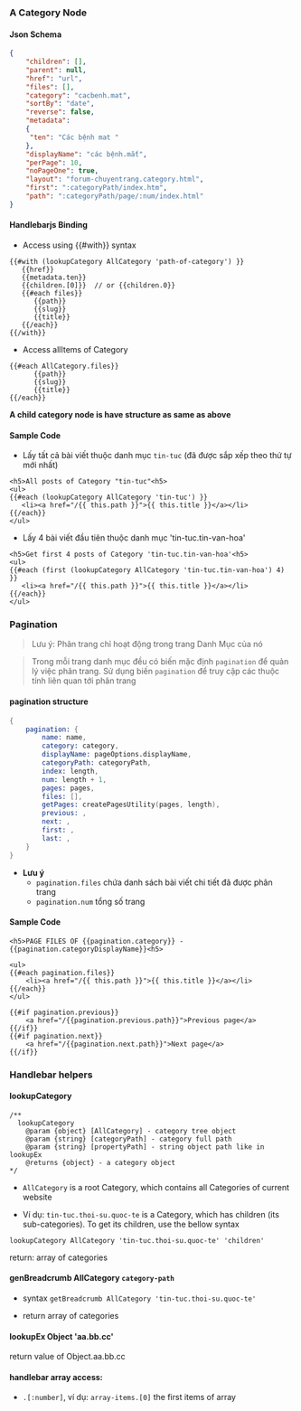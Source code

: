 
### A Category Node

#### Json Schema
```json
{
    "children": [],
    "parent": null,
    "href": "url",
    "files": [],
    "category": "cacbenh.mat",	
    "sortBy": "date",
    "reverse": false,
    "metadata": 
    {
	 "ten": "Các bệnh mat "
    },
    "displayName": "các bệnh.mắt",
    "perPage": 10,
    "noPageOne": true,
    "layout": "forum-chuyentrang.category.html",
    "first": ":categoryPath/index.htm",
    "path": ":categoryPath/page/:num/index.html"
}
```

#### Handlebarjs Binding
- Access using {{#with}} syntax
```
{{#with (lookupCategory AllCategory 'path-of-category') }}
   {{href}}
   {{metadata.ten}}
   {{children.[0]}}  // or {{children.0}}
   {{#each files}}
      {{path}}
      {{slug}}
      {{title}}
   {{/each}}
{{/with}}
```

- Access allItems of Category
```
{{#each AllCategory.files}}
      {{path}}
      {{slug}}
      {{title}}
{{/each}}
```
 
 **A child category node is have structure as same as above**

#### Sample Code

- Lấy tất cả bài viết thuộc danh mục `tin-tuc` (đã được sắp xếp theo thứ tự mới nhất)
```
<h5>All posts of Category "tin-tuc"<h5>
<ul>
{{#each (lookupCategory AllCategory 'tin-tuc') }}
   <li><a href="/{{ this.path }}">{{ this.title }}</a></li>
{{/each}}
</ul>
```

- Lấy 4 bài viết đầu tiên thuộc danh mục 'tin-tuc.tin-van-hoa'
```
<h5>Get first 4 posts of Category 'tin-tuc.tin-van-hoa'<h5>
<ul>
{{#each (first (lookupCategory AllCategory 'tin-tuc.tin-van-hoa') 4) }}
   <li><a href="/{{ this.path }}">{{ this.title }}</a></li>
{{/each}}
</ul>
```

### Pagination
> Lưu ý: Phân trang chỉ hoạt động trong trang Danh Mục của nó

> Trong mỗi trang danh mục đều có biến mặc định `pagination` để quản lý việc phân trang. Sử dụng biến `pagination` để truy cập các thuộc tính liên quan tới phân trang

#### pagination structure
```S
{
    pagination: {
        name: name,
        category: category,
        displayName: pageOptions.displayName,
        categoryPath: categoryPath,
        index: length,
        num: length + 1,
        pages: pages,
        files: [],
        getPages: createPagesUtility(pages, length),
        previous: ,
        next: ,
        first: ,
        last: ,
    }
}
```
- **Lưu ý**
  - `pagination.files` chứa danh sách bài viết chi tiết đã được phân trang
  - `pagination.num` tổng số trang

#### Sample Code

```
<h5>PAGE FILES OF {{pagination.category}} - {{pagination.categoryDisplayName}}<h5>

<ul>
{{#each pagination.files}}
	<li><a href="/{{ this.path }}">{{ this.title }}</a></li>
{{/each}}
</ul>

{{#if pagination.previous}}
	<a href="/{{pagination.previous.path}}">Previous page</a>
{{/if}}
{{#if pagination.next}}
	<a href="/{{pagination.next.path}}">Next page</a>
{{/if}}
```

### Handlebar helpers

#### lookupCategory
```
/**
  lookupCategory
    @param {object} [AllCategory] - category tree object
    @param {string} [categoryPath] - category full path
    @param {string} [propertyPath] - string object path like in lookupEx
    @returns {object} - a category object
*/
```
- `AllCategory` is a root Category, which contains all Categories of current website

- Ví dụ: `tin-tuc.thoi-su.quoc-te` is a Category, which has children (its sub-categories). To get its children, use the bellow syntax

`lookupCategory AllCategory 'tin-tuc.thoi-su.quoc-te' 'children'`

return:  array of categories

#### genBreadcrumb AllCategory `category-path`

- syntax `getBreadcrumb AllCategory 'tin-tuc.thoi-su.quoc-te'`

- return array of categories

#### lookupEx Object 'aa.bb.cc'

return value of Object.aa.bb.cc

#### handlebar array access:

- `.[:number]`, ví dụ:   `array-items.[0]` the first items of array

		
